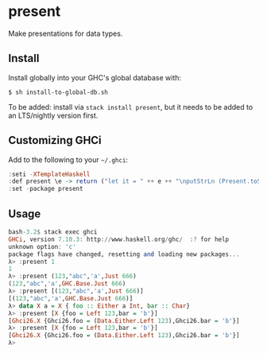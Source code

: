 present
=======

Make presentations for data types.

## Install

Install globally into your GHC's global database with:

```
$ sh install-to-global-db.sh
```

To be added: install via `stack install present`, but it needs to be
added to an LTS/nightly version first.

## Customizing GHCi

Add to the following to your `~/.ghci`:

``` haskell
:seti -XTemplateHaskell
:def present \e -> return ("let it = " ++ e ++ "\nputStrLn (Present.toShow $(Present.presentIt))")
:set -package present
```

## Usage

``` haskell
bash-3.2$ stack exec ghci
GHCi, version 7.10.3: http://www.haskell.org/ghc/  :? for help
unknown option: 'c'
package flags have changed, resetting and loading new packages...
λ> :present 1
1
λ> :present (123,"abc",'a',Just 666)
(123,"abc",'a',GHC.Base.Just 666)
λ> :present [(123,"abc",'a',Just 666)]
[(123,"abc",'a',GHC.Base.Just 666)]
λ> data X a = X { foo :: Either a Int, bar :: Char}
λ> :present [X {foo = Left 123,bar = 'b'}]
[Ghci26.X {Ghci26.foo = (Data.Either.Left 123),Ghci26.bar = 'b'}]
λ> :present [X {foo = Left 123,bar = 'b'}]
[Ghci26.X {Ghci26.foo = (Data.Either.Left 123),Ghci26.bar = 'b'}]
λ>
```
